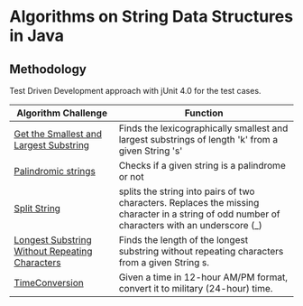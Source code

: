 # Algorithms on String Data Structures in Java

## Methodology
Test Driven Development approach with jUnit 4.0 for the test cases.

| Algorithm Challenge                                                                                                                                                               | Function                                                                                                                                      |
|-----------------------------------------------------------------------------------------------------------------------------------------------------------------------------------|-----------------------------------------------------------------------------------------------------------------------------------------------|
| [Get the Smallest and Largest Substring](https://github.com/Austinuc/Algorithms-and-Data-Structures-in-Java/blob/main/src/main/java/StringManipulation/GetSmallestAndLargest.java) | Finds the lexicographically smallest and largest substrings of length 'k' from a given String 's'                                             |
| [Palindromic strings](https://github.com/Austinuc/Algorithms-and-Data-Structures-in-Java/blob/main/src/main/java/StringManipulation/PalindromicString.java)                       | Checks if a given string is a palindrome or not                                                                                               |
| [Split String](https://github.com/Austinuc/Algorithms-and-Data-Structures-in-Java/blob/main/src/main/java/StringManipulation/SplitStrings.java)                                   | splits the string into pairs of two characters. Replaces the missing character in a string of odd number of characters with an underscore (_) |
| [Longest Substring Without Repeating Characters]()                                                                                                                                | Finds the length of the longest substring without repeating characters from a given String s.                                                 |
| [TimeConversion]()                                                                                                                                                                | Given a time in 12-hour AM/PM format, convert it to military (24-hour) time.|